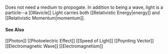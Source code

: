 Does not need a medium to propogate.
In addition to being a wave, light is a particle--a [[Wavicle]]
Light carries both [[Relativistic Energy|energy]] and [[Relativistic Momentum|momentum]].

#### See Also
[[Photon]]
[[Photoelectric Effect]]
[[Speed of Light]]
[[Poynting Vector]]
[[Electromagnetic Wave]]
[[Electromagnetism]]
